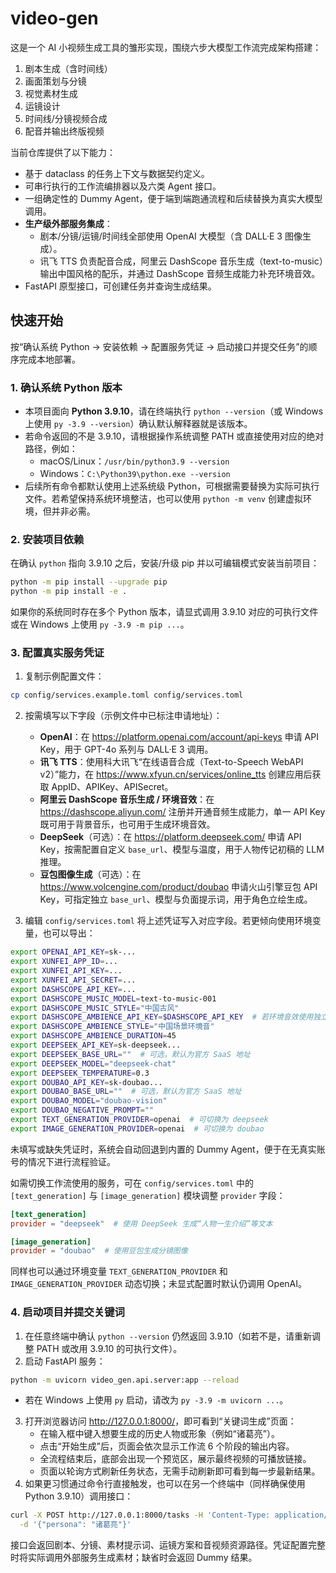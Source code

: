 # video-gen

这是一个 AI 小视频生成工具的雏形实现，围绕六步大模型工作流完成架构搭建：

1. 剧本生成（含时间线）
2. 画面策划与分镜
3. 视觉素材生成
4. 运镜设计
5. 时间线/分镜视频合成
6. 配音并输出终版视频

当前仓库提供了以下能力：

- 基于 dataclass 的任务上下文与数据契约定义。
- 可串行执行的工作流编排器以及六类 Agent 接口。
- 一组确定性的 Dummy Agent，便于端到端跑通流程和后续替换为真实大模型调用。
- **生产级外部服务集成**：
  - 剧本/分镜/运镜/时间线全部使用 OpenAI 大模型（含 DALL·E 3 图像生成）。
  - 讯飞 TTS 负责配音合成，阿里云 DashScope 音乐生成（text-to-music）输出中国风格的配乐，并通过 DashScope 音频生成能力补充环境音效。
- FastAPI 原型接口，可创建任务并查询生成结果。

## 快速开始

按“确认系统 Python → 安装依赖 → 配置服务凭证 → 启动接口并提交任务”的顺序完成本地部署。

### 1. 确认系统 Python 版本

- 本项目面向 **Python 3.9.10**，请在终端执行 `python --version`（或 Windows 上使用 `py -3.9 --version`）确认默认解释器就是该版本。
- 若命令返回的不是 3.9.10，请根据操作系统调整 PATH 或直接使用对应的绝对路径，例如：
  - macOS/Linux：`/usr/bin/python3.9 --version`
  - Windows：`C:\Python39\python.exe --version`
- 后续所有命令都默认使用上述系统级 Python，可根据需要替换为实际可执行文件。若希望保持系统环境整洁，也可以使用 `python -m venv` 创建虚拟环境，但并非必需。

### 2. 安装项目依赖

在确认 `python` 指向 3.9.10 之后，安装/升级 pip 并以可编辑模式安装当前项目：

```bash
python -m pip install --upgrade pip
python -m pip install -e .
```

如果你的系统同时存在多个 Python 版本，请显式调用 3.9.10 对应的可执行文件或在 Windows 上使用 `py -3.9 -m pip ...`。

### 3. 配置真实服务凭证

1. 复制示例配置文件：

```bash
cp config/services.example.toml config/services.toml
```

2. 按需填写以下字段（示例文件中已标注申请地址）：
    - **OpenAI**：在 <https://platform.openai.com/account/api-keys> 申请 API Key，用于 GPT-4o 系列与 DALL·E 3 调用。
    - **讯飞 TTS**：使用科大讯飞“在线语音合成（Text-to-Speech WebAPI v2）”能力，在 <https://www.xfyun.cn/services/online_tts> 创建应用后获取 AppID、APIKey、APISecret。
    - **阿里云 DashScope 音乐生成 / 环境音效**：在 <https://dashscope.aliyun.com/> 注册并开通音频生成能力，单一 API Key 既可用于背景音乐，也可用于生成环境音效。
    - **DeepSeek**（可选）：在 <https://platform.deepseek.com/> 申请 API Key，按需配置自定义 `base_url`、模型与温度，用于人物传记初稿的 LLM 推理。
    - **豆包图像生成**（可选）：在 <https://www.volcengine.com/product/doubao> 申请火山引擎豆包 API Key，可指定独立 `base_url`、模型与负面提示词，用于角色立绘生成。

3. 编辑 `config/services.toml` 将上述凭证写入对应字段。若更倾向使用环境变量，也可以导出：

```bash
export OPENAI_API_KEY=sk-...
export XUNFEI_APP_ID=...
export XUNFEI_API_KEY=...
export XUNFEI_API_SECRET=...
export DASHSCOPE_API_KEY=...
export DASHSCOPE_MUSIC_MODEL=text-to-music-001
export DASHSCOPE_MUSIC_STYLE="中国古风"
export DASHSCOPE_AMBIENCE_API_KEY=$DASHSCOPE_API_KEY  # 若环境音效使用独立密钥可替换此行
export DASHSCOPE_AMBIENCE_STYLE="中国场景环境音"
export DASHSCOPE_AMBIENCE_DURATION=45
export DEEPSEEK_API_KEY=sk-deepseek...
export DEEPSEEK_BASE_URL=""  # 可选，默认为官方 SaaS 地址
export DEEPSEEK_MODEL="deepseek-chat"
export DEEPSEEK_TEMPERATURE=0.3
export DOUBAO_API_KEY=sk-doubao...
export DOUBAO_BASE_URL=""  # 可选，默认为官方 SaaS 地址
export DOUBAO_MODEL="doubao-vision"
export DOUBAO_NEGATIVE_PROMPT=""
export TEXT_GENERATION_PROVIDER=openai  # 可切换为 deepseek
export IMAGE_GENERATION_PROVIDER=openai  # 可切换为 doubao
```

未填写或缺失凭证时，系统会自动回退到内置的 Dummy Agent，便于在无真实账号的情况下进行流程验证。

如需切换工作流使用的服务，可在 `config/services.toml` 中的 `[text_generation]` 与 `[image_generation]` 模块调整 `provider` 字段：

```toml
[text_generation]
provider = "deepseek"  # 使用 DeepSeek 生成“人物一生介绍”等文本

[image_generation]
provider = "doubao"  # 使用豆包生成分镜图像
```

同样也可以通过环境变量 `TEXT_GENERATION_PROVIDER` 和 `IMAGE_GENERATION_PROVIDER` 动态切换；未显式配置时默认仍调用 OpenAI。

### 4. 启动项目并提交关键词

1. 在任意终端中确认 `python --version` 仍然返回 3.9.10（如若不是，请重新调整 PATH 或改用 3.9.10 的可执行文件）。
2. 启动 FastAPI 服务：

```bash
python -m uvicorn video_gen.api.server:app --reload
```

   - 若在 Windows 上使用 `py` 启动，请改为 `py -3.9 -m uvicorn ...`。
3. 打开浏览器访问 <http://127.0.0.1:8000/>，即可看到“关键词生成”页面：
   - 在输入框中键入想要生成的历史人物或形象（例如“诸葛亮”）。
   - 点击“开始生成”后，页面会依次显示工作流 6 个阶段的输出内容。
   - 全流程结束后，底部会出现一个预览区，展示最终视频的可播放链接。
   - 页面以轮询方式刷新任务状态，无需手动刷新即可看到每一步最新结果。
4. 如果更习惯通过命令行直接触发，也可以在另一个终端中（同样确保使用 Python 3.9.10）调用接口：

```bash
curl -X POST http://127.0.0.1:8000/tasks -H 'Content-Type: application/json' \
  -d '{"persona": "诸葛亮"}'
```

接口会返回剧本、分镜、素材提示词、运镜方案和音视频资源路径。凭证配置完整时将实际调用外部服务生成素材；缺省时会返回 Dummy 结果。
